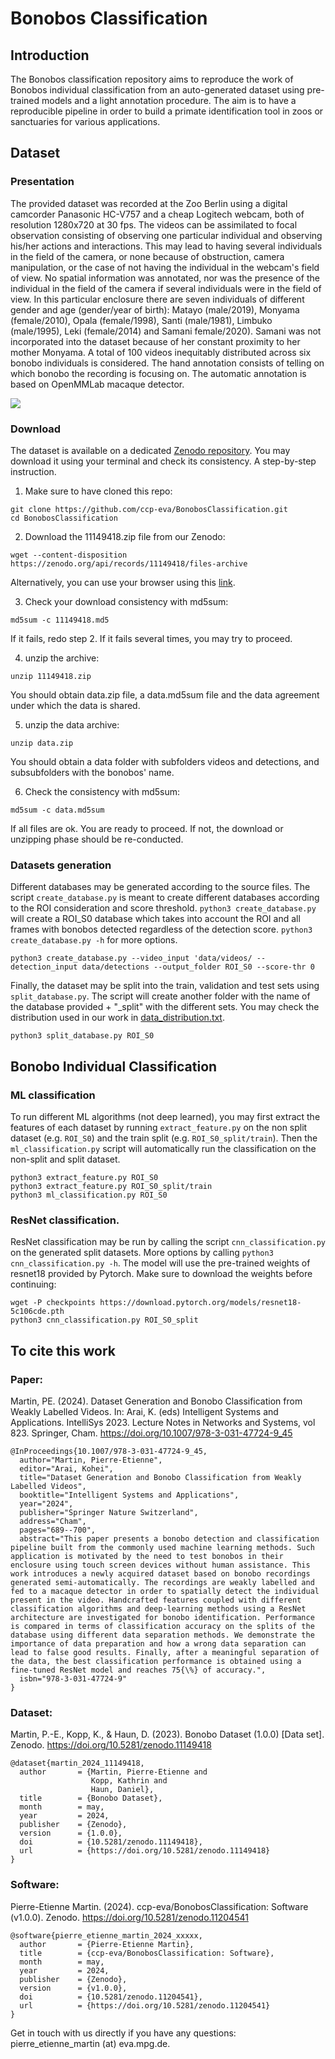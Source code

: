 # Bonobos Classification
## Introduction
The Bonobos classification repository aims to reproduce the work of Bonobos individual classification from an auto-generated dataset using pre-trained models and a light annotation procedure.
The aim is to have a reproducible pipeline in order to build a primate identification tool in zoos or sanctuaries for various applications.

## Dataset
### Presentation
The provided dataset was recorded at the Zoo Berlin using a digital camcorder Panasonic HC-V757 and a cheap Logitech webcam, both of resolution 1280x720 at 30 fps. The videos can be assimilated to focal observation consisting of observing one particular individual and observing his/her actions and interactions. This may lead to having several individuals in the field of the camera, or none because of obstruction, camera manipulation, or the case of not having the individual in the webcam's field of view. No spatial information was annotated, nor was the presence of the individual in the field of the camera if several individuals were in the field of view. In this particular enclosure there are seven individuals  of different gender and age (gender/year of birth): Matayo (male/2019), Monyama (female/2010), Opala (female/1998), Santi (male/1981), Limbuko (male/1995), Leki (female/2014) and Samani female/2020). Samani was not incorporated into the dataset because of her constant proximity to her mother Monyama. A total of 100 videos inequitably distributed across six bonobo individuals is considered. The hand annotation consists of telling on which bonobo the recording is focusing on. The automatic annotation is based on OpenMMLab macaque detector.

![](samples_database.png)

### Download
The dataset is available on a dedicated [Zenodo repository](https://zenodo.org/records/11149418).
You may download it using your terminal and check its consistency.
A step-by-step instruction.

1. Make sure to have cloned this repo:
```
git clone https://github.com/ccp-eva/BonobosClassification.git
cd BonobosClassification
```

2. Download the 11149418.zip file from our Zenodo:
```
wget --content-disposition https://zenodo.org/api/records/11149418/files-archive
```
Alternatively, you can use your browser using this [link](https://zenodo.org/api/records/11149418/files-archive).

3. Check your download consistency with md5sum:
```
md5sum -c 11149418.md5
```
If it fails, redo step 2. If it fails several times, you may try to proceed.

4. unzip the archive:
```
unzip 11149418.zip
```

You should obtain data.zip file, a data.md5sum file and the data agreement under which the data is shared.

5. unzip the data archive:
```
unzip data.zip
```

You should obtain a data folder with subfolders videos and detections, and subsubfolders with the bonobos' name.

6. Check the consistency with md5sum:
```
md5sum -c data.md5sum
```

If all files are ok. You are ready to proceed. If not, the download or unzipping phase should be re-conducted.

### Datasets generation

Different databases may be generated according to the source files. The script `create_database.py` is meant to create different databases according to the ROI consideration and score threshold. `python3 create_database.py` will create a ROI_S0 database which takes into account the ROI and all frames with bonobos detected regardless of the detection score. `python3 create_database.py -h`  for more options.
```
python3 create_database.py --video_input 'data/videos/ --detection_input data/detections --output_folder ROI_S0 --score-thr 0
```

Finally, the dataset may be split into the train, validation and test sets using `split_database.py`. The script will create another folder with the name of the database provided + "_split" with the different sets. You may check the distribution used in our work in [data_distribution.txt](data_distribution.txt).
```
python3 split_database.py ROI_S0
```

## Bonobo Individual Classification
### ML classification

To run different ML algorithms (not deep learned), you may first extract the features of each dataset by running `extract_feature.py` on the non split dataset (e.g. `ROI_S0`) and the train split (e.g. `ROI_S0_split/train`).
Then the `ml_classification.py` script will automatically run the classification on the non-split and split dataset.
```
python3 extract_feature.py ROI_S0
python3 extract_feature.py ROI_S0_split/train
python3 ml_classification.py ROI_S0
```

### ResNet classification.

ResNet classification may be run by calling the script `cnn_classification.py` on the generated split datasets. More options by calling `python3 cnn_classification.py -h`. The model will use the pre-trained weights of resnet18 provided by Pytorch. Make sure to download the weights before continuing: 
```
wget -P checkpoints https://download.pytorch.org/models/resnet18-5c106cde.pth
python3 cnn_classification.py ROI_S0_split
```

## To cite this work

### Paper:

Martin, PE. (2024). Dataset Generation and Bonobo Classification from Weakly Labelled Videos. In: Arai, K. (eds) Intelligent Systems and Applications. IntelliSys 2023. Lecture Notes in Networks and Systems, vol 823. Springer, Cham. https://doi.org/10.1007/978-3-031-47724-9_45

```
@InProceedings{10.1007/978-3-031-47724-9_45,
  author="Martin, Pierre-Etienne",
  editor="Arai, Kohei",
  title="Dataset Generation and Bonobo Classification from Weakly Labelled Videos",
  booktitle="Intelligent Systems and Applications",
  year="2024",
  publisher="Springer Nature Switzerland",
  address="Cham",
  pages="689--700",
  abstract="This paper presents a bonobo detection and classification pipeline built from the commonly used machine learning methods. Such application is motivated by the need to test bonobos in their enclosure using touch screen devices without human assistance. This work introduces a newly acquired dataset based on bonobo recordings generated semi-automatically. The recordings are weakly labelled and fed to a macaque detector in order to spatially detect the individual present in the video. Handcrafted features coupled with different classification algorithms and deep-learning methods using a ResNet architecture are investigated for bonobo identification. Performance is compared in terms of classification accuracy on the splits of the database using different data separation methods. We demonstrate the importance of data preparation and how a wrong data separation can lead to false good results. Finally, after a meaningful separation of the data, the best classification performance is obtained using a fine-tuned ResNet model and reaches 75{\%} of accuracy.",
  isbn="978-3-031-47724-9"
}
```

### Dataset:

Martin, P.-E., Kopp, K., & Haun, D. (2023). Bonobo Dataset (1.0.0) [Data set]. Zenodo. https://doi.org/10.5281/zenodo.11149418

```
@dataset{martin_2024_11149418,
  author       = {Martin, Pierre-Etienne and
                  Kopp, Kathrin and
                  Haun, Daniel},
  title        = {Bonobo Dataset},
  month        = may,
  year         = 2024,
  publisher    = {Zenodo},
  version      = {1.0.0},
  doi          = {10.5281/zenodo.11149418},
  url          = {https://doi.org/10.5281/zenodo.11149418}
}
```
### Software:

Pierre-Etienne Martin. (2024). ccp-eva/BonobosClassification: Software (v1.0.0). Zenodo. https://doi.org/10.5281/zenodo.11204541

```
@software{pierre_etienne_martin_2024_xxxxx,
  author       = {Pierre-Etienne Martin},
  title        = {ccp-eva/BonobosClassification: Software},
  month        = may,
  year         = 2024,
  publisher    = {Zenodo},
  version      = {v1.0.0},
  doi          = {10.5281/zenodo.11204541},
  url          = {https://doi.org/10.5281/zenodo.11204541}
}
```

Get in touch with us directly if you have any questions: pierre_etienne_martin (at) eva.mpg.de.
